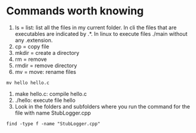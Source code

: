 # Commands worth knowing
1. ls = list: list all the files in my current folder. In cli the files that are executables are indicated by .*. In linux to execute files ./main without any .extension.
1. cp = copy file
1. mkdir = create a directory
1. rm = remove
1. rmdir = remove directory
1. mv = move: rename files
```
mv hello hello.c
```
1. make hello.c: compile hello.c
1. ./hello:  execute file hello
1.  Look in the folders and subfolders where you run the command for the file with name StubLogger.cpp
```
find -type f -name "StubLogger.cpp"
```